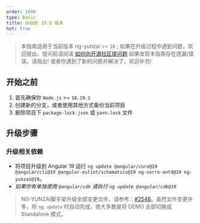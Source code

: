 ```yaml
---
order: 1000
type: Basic
title: 升级到 19.0 版本
hot: true
---
```


> 本指南适用于当前版本 ng-yunzai >= `18` ;
> 如果在升级过程中遇到问题，欢迎提出。提问前请阅读 [如何向开源社区提问题](https://github.com/seajs/seajs/issues/545)
> 如果发现本指南存在遗漏/错误，请指出!
> 或者你遇到了新的问题并解决了，欢迎补充!

## 开始之前

1. 首先确保你 `Node.js` >= `18.19.1`
2. 创建新的分支，或者使用其他方式备份当前项目
3. 删除项目下 `package-lock.json` 或 `yarn.lock` 文件

## 升级步骤

### 升级相关依赖

- 将项目升级到 Angular 19 运行 `ng update @angular/core@19 @angular/cli@19 @angular-eslint/schematics@19 ng-zorro-antd@19 ng-yunzai@19`。
- _如果你有单独使用 `@angular/cdk` 请执行 `ng update @angular/cdk@19`_

> NG-YUNZAI脚手架升级全部变更文件，请参考：[#2548](https://github.com/hbyunzai/ng-yunzai/pull/2548/files)。虽然文件变更许多，除 `ng update` 时自动完成，绝大多数是将 DEMO 全部切换成 Standalone 模式。
